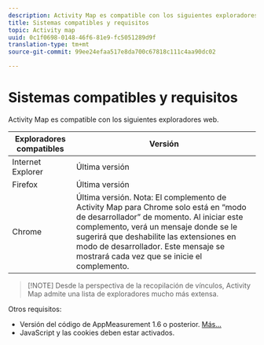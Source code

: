 ```yaml
---
description: Activity Map es compatible con los siguientes exploradores web.
title: Sistemas compatibles y requisitos
topic: Activity map
uuid: 0c1f0698-0148-46f6-81e9-fc5051289d9f
translation-type: tm+mt
source-git-commit: 99ee24efaa517e8da700c67818c111c4aa90dc02

---
```



# Sistemas compatibles y requisitos

Activity Map es compatible con los siguientes exploradores web.

| Exploradores compatibles | Versión |
|--- |--- |
| Internet Explorer | Última versión |
| Firefox | Última versión |
| Chrome | Última versión. Nota: El complemento de Activity Map para Chrome solo está en “modo de desarrollador” de momento. Al iniciar este complemento, verá un mensaje donde se le sugerirá que deshabilite las extensiones en modo de desarrollador. Este mensaje se mostrará cada vez que se inicie el complemento. |

> [!NOTE] Desde la perspectiva de la recopilación de vínculos, Activity Map admite una lista de exploradores mucho más extensa.

Otros requisitos:

* Versión del código de AppMeasurement 1.6 o posterior. [Más...](/help/analyze/activity-map/activitymap-getting-started/activitymap-getting-started-admins/activitymap-enable.md)
* JavaScript y las cookies deben estar activados.

